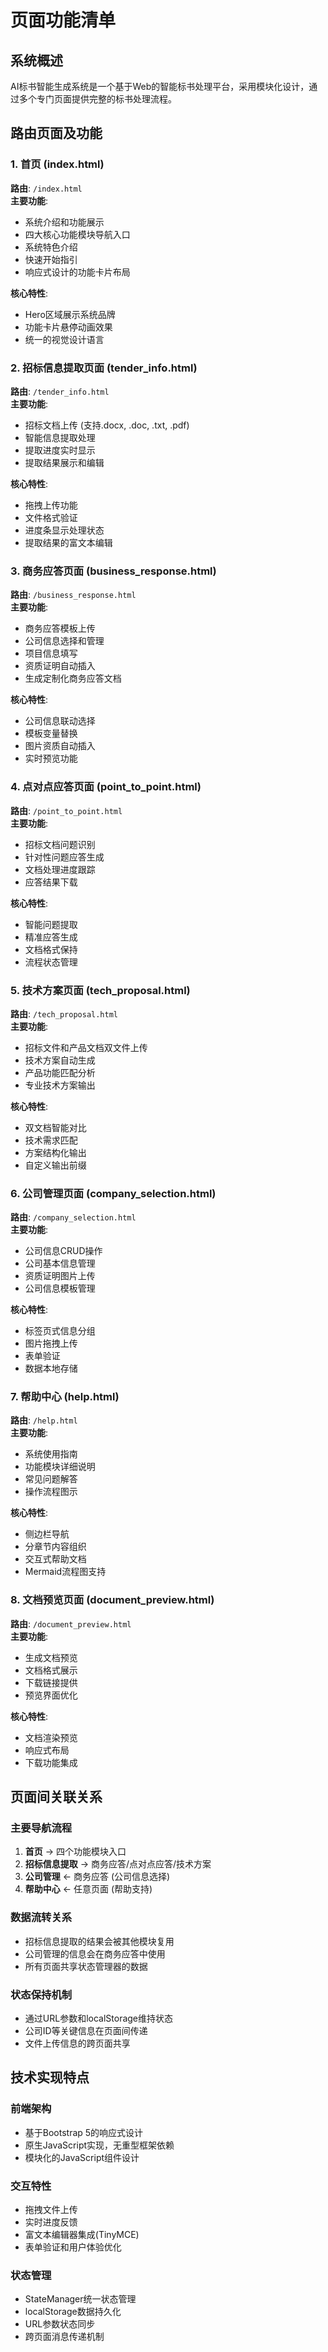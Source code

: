# 页面功能清单

## 系统概述
AI标书智能生成系统是一个基于Web的智能标书处理平台，采用模块化设计，通过多个专门页面提供完整的标书处理流程。

## 路由页面及功能

### 1. 首页 (index.html)
**路由**: `/index.html`  
**主要功能**:
- 系统介绍和功能展示
- 四大核心功能模块导航入口
- 系统特色介绍
- 快速开始指引
- 响应式设计的功能卡片布局

**核心特性**:
- Hero区域展示系统品牌
- 功能卡片悬停动画效果
- 统一的视觉设计语言

### 2. 招标信息提取页面 (tender_info.html)
**路由**: `/tender_info.html`  
**主要功能**:
- 招标文档上传 (支持.docx, .doc, .txt, .pdf)
- 智能信息提取处理
- 提取进度实时显示
- 提取结果展示和编辑

**核心特性**:
- 拖拽上传功能
- 文件格式验证
- 进度条显示处理状态
- 提取结果的富文本编辑

### 3. 商务应答页面 (business_response.html)  
**路由**: `/business_response.html`  
**主要功能**:
- 商务应答模板上传
- 公司信息选择和管理
- 项目信息填写
- 资质证明自动插入
- 生成定制化商务应答文档

**核心特性**:
- 公司信息联动选择
- 模板变量替换
- 图片资质自动插入
- 实时预览功能

### 4. 点对点应答页面 (point_to_point.html)
**路由**: `/point_to_point.html`  
**主要功能**:
- 招标文档问题识别
- 针对性问题应答生成
- 文档处理进度跟踪
- 应答结果下载

**核心特性**:
- 智能问题提取
- 精准应答生成
- 文档格式保持
- 流程状态管理

### 5. 技术方案页面 (tech_proposal.html)
**路由**: `/tech_proposal.html`  
**主要功能**:
- 招标文件和产品文档双文件上传
- 技术方案自动生成
- 产品功能匹配分析
- 专业技术方案输出

**核心特性**:
- 双文档智能对比
- 技术需求匹配
- 方案结构化输出
- 自定义输出前缀

### 6. 公司管理页面 (company_selection.html)
**路由**: `/company_selection.html`  
**主要功能**:
- 公司信息CRUD操作
- 公司基本信息管理
- 资质证明图片上传
- 公司信息模板管理

**核心特性**:
- 标签页式信息分组
- 图片拖拽上传
- 表单验证
- 数据本地存储

### 7. 帮助中心 (help.html)
**路由**: `/help.html`  
**主要功能**:
- 系统使用指南
- 功能模块详细说明
- 常见问题解答
- 操作流程图示

**核心特性**:
- 侧边栏导航
- 分章节内容组织
- 交互式帮助文档
- Mermaid流程图支持

### 8. 文档预览页面 (document_preview.html)
**路由**: `/document_preview.html`  
**主要功能**:
- 生成文档预览
- 文档格式展示
- 下载链接提供
- 预览界面优化

**核心特性**:
- 文档渲染预览
- 响应式布局
- 下载功能集成

## 页面间关联关系

### 主要导航流程
1. **首页** → 四个功能模块入口
2. **招标信息提取** → 商务应答/点对点应答/技术方案
3. **公司管理** ← 商务应答 (公司信息选择)
4. **帮助中心** ← 任意页面 (帮助支持)

### 数据流转关系
- 招标信息提取的结果会被其他模块复用
- 公司管理的信息会在商务应答中使用
- 所有页面共享状态管理器的数据

### 状态保持机制
- 通过URL参数和localStorage维持状态
- 公司ID等关键信息在页面间传递
- 文件上传信息的跨页面共享

## 技术实现特点

### 前端架构
- 基于Bootstrap 5的响应式设计
- 原生JavaScript实现，无重型框架依赖
- 模块化的JavaScript组件设计

### 交互特性
- 拖拽文件上传
- 实时进度反馈
- 富文本编辑器集成(TinyMCE)
- 表单验证和用户体验优化

### 状态管理
- StateManager统一状态管理
- localStorage数据持久化
- URL参数状态同步
- 跨页面消息传递机制